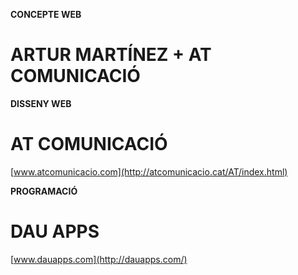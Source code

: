 **CONCEPTE WEB**

# ARTUR MARTÍNEZ + AT COMUNICACIÓ

<div className='center'>
<div className="here"></div>
</div>

**DISSENY WEB**

# AT COMUNICACIÓ

[www.atcomunicacio.com](http://atcomunicacio.cat/AT/index.html)

<div className='center'>
<div className="here"></div>
</div>

**PROGRAMACIÓ**

# DAU APPS

[www.dauapps.com](http://dauapps.com/)
